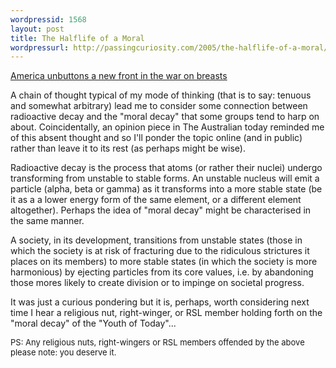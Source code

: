 ```yaml
---
wordpressid: 1568
layout: post
title: The Halflife of a Moral
wordpressurl: http://passingcuriosity.com/2005/the-halflife-of-a-moral/
---
```

<a href="http://www.theaustralian.news.com.au/common/story_page/0,5744,12413894%255E12274,00.html">America unbuttons a new front in the war on breasts</a>

A chain of thought typical of my mode of thinking (that is to say: tenuous and somewhat arbitrary) lead me to consider some connection between radioactive decay and the "moral decay" that some groups tend to harp on about. Coincidentally, an opinion piece in The Australian today reminded me of this absent thought and so I'll ponder the topic online (and in public) rather than leave it to its rest (as perhaps might be wise).

Radioactive decay is the process that atoms (or rather their nuclei) undergo transforming from unstable to stable forms. An unstable nucleus will emit a particle (alpha, beta or gamma) as it transforms into a more stable state (be it as a a lower energy form of the same element, or a different element altogether). Perhaps the idea of "moral decay" might be characterised in the same manner.

A society, in its development, transitions from unstable states (those in which the society is at risk of fracturing due to the ridiculous strictures it places on its members) to more stable states (in which the society is more harmonious) by ejecting particles from its core values, i.e. by abandoning those mores likely to create division or to impinge on societal progress.

It was just a curious pondering but it is, perhaps, worth considering next time I hear a religious nut, right-winger, or RSL member holding forth on the "moral decay" of the "Youth of Today"...

<span style="font-size: small;">PS: Any religious nuts, right-wingers or RSL members offended by the above please note: you deserve it.</span>
